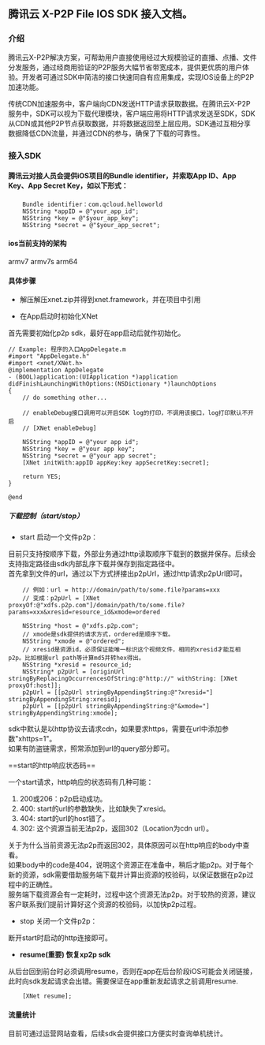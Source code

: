 ## 腾讯云 X-P2P File IOS SDK 接入文档。

### 介绍

腾讯云X-P2P解决方案，可帮助用户直接使用经过大规模验证的直播、点播、文件分发服务，通过经商用验证的P2P服务大幅节省带宽成本，提供更优质的用户体验。开发者可通过SDK中简洁的接口快速同自有应用集成，实现IOS设备上的P2P加速功能。

传统CDN加速服务中，客户端向CDN发送HTTP请求获取数据。在腾讯云X-P2P服务中，SDK可以视为下载代理模块，客户端应用将HTTP请求发送至SDK，SDK从CDN或其他P2P节点获取数据，并将数据返回至上层应用。SDK通过互相分享数据降低CDN流量，并通过CDN的参与，确保了下载的可靠性。

### 接入SDK

#### 腾讯云对接人员会提供iOS项目的Bundle identifier，并索取App ID、App Key、App Secret Key，如以下形式：

        Bundle identifier：com.qcloud.helloworld
        NSString *appID = @"your_app_id";
        NSString *key = @"$your_app_key";
        NSString *secret = @"$your_app_secret";

#### ios当前支持的架构

armv7 armv7s arm64

#### 具体步骤

- 解压解压xnet.zip并得到xnet.framework，并在项目中引用

- 在App启动时初始化XNet

首先需要初始化p2p sdk，最好在app启动后就作初始化。

```
// Example: 程序的入口AppDelegate.m
#import "AppDelegate.h"
#import <xnet/XNet.h>
@implementation AppDelegate
- (BOOL)application:(UIApplication *)application didFinishLaunchingWithOptions:(NSDictionary *)launchOptions
{
    // do something other...

    // enableDebug接口调用可以开启SDK log的打印，不调用该接口，log打印默认不开启
    // [XNet enableDebug]

    NSString *appID = @"your app id";
    NSString *key = @"your app key";
    NSString *secret = @"your app secret";
    [XNet initWith:appID appKey:key appSecretKey:secret];

    return YES;
}

@end
 ```

##### 下载控制（start/stop）

- start 启动一个文件p2p：

目前只支持按顺序下载，外部业务通过http读取顺序下载到的数据并保存。后续会支持指定路径由sdk内部乱序下载并保存到指定路径中。    
首先拿到文件的url，通过以下方式拼接出p2pUrl，通过http请求p2pUrl即可。

```
    // 例如：url = http://domain/path/to/some.file?params=xxx
    // 变成：p2pUrl = [XNet proxyOf:@"xdfs.p2p.com"]/domain/path/to/some.file?params=xxx&xresid=resource_id&xmode=ordered

    NSString *host = @"xdfs.p2p.com";
    // xmode是sdk提供的请求方式，ordered是顺序下载。
    NSString *xmode = @"ordered";
    // xresid是资源id，必须保证能唯一标识这个视频文件，相同的xresid才能互相p2p。比如根据url path等计算md5并转hex得出。
    NSString *xresid = resource_id;
    NSString* p2pUrl = [originUrl stringByReplacingOccurrencesOfString:@"http://" withString: [XNet proxyOf:host]];
    p2pUrl = [[p2pUrl stringByAppendingString:@"?xresid="] stringByAppendingString:xresid];
    p2pUrl = [[p2pUrl stringByAppendingString:@"&xmode="] stringByAppendingString:xmode];
```

sdk中默认是以http协议去请求cdn，如果要求https，需要在url中添加参数"xhttps=1"。   
如果有防盗链需求，照常添加到url的query部分即可。

==start的http响应状态码==

一个start请求，http响应的状态码有几种可能：

1. 200或206：p2p启动成功。
2. 400: start的url的参数缺失，比如缺失了xresid。
3. 404: start的url的host错了。
4. 302: 这个资源当前无法p2p，返回302（Location为cdn url）。

关于为什么当前资源无法p2p而返回302，具体原因可以在http响应的body中查看。     
如果body中的code是404，说明这个资源正在准备中，稍后才能p2p。对于每个新的资源，sdk需要借助服务端下载并计算出资源的校验码，以保证数据在p2p过程中的正确性。    
服务端下载资源会有一定耗时，过程中这个资源无法p2p。对于较热的资源，建议客户联系我们提前计算好这个资源的校验码，以加快p2p过程。

- stop 关闭一个文件p2p：

断开start时启动的http连接即可。

- **resume(重要) 恢复xp2p sdk**

从后台回到前台时必须调用resume，否则在app在后台阶段iOS可能会关闭链接，此时向sdk发起请求会出错。需要保证在app重新发起请求之前调用resume.

```
    [XNet resume];
```

#### 流量统计

目前可通过运营网站查看，后续sdk会提供接口方便实时查询单机统计。

